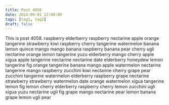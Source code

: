 ```yaml
---
title: Post 4058
date: 2024-09-01 12:00:00
tags: [tag1, tag2]
draft: false
---
```

This is post 4058.
raspberry
elderberry
raspberry
nectarine
apple
orange
tangerine
strawberry
kiwi
raspberry
cherry
tangerine
watermelon
banana
lemon
quince
mango
mango
banana
raspberry
banana
pear
cherry
ugli
nectarine
orange
lemon
tangerine
yuzu
elderberry
mango
cherry
apple
xigua
apple
tangerine
nectarine
nectarine
date
elderberry
honeydew
lemon
tangerine
fig
orange
tangerine
banana
mango
apple
watermelon
nectarine
tangerine
mango
raspberry
zucchini
kiwi
nectarine
cherry
grape
pear
zucchini
tangerine
watermelon
elderberry
raspberry
grape
nectarine
strawberry
strawberry
watermelon
date
orange
watermelon
xigua
tangerine
lemon
fig
lemon
cherry
elderberry
raspberry
cherry
lemon
zucchini
ugli
xigua
yuzu
nectarine
ugli
fig
grape
mango
nectarine
pear
lemon
banana
grape
lemon
ugli
pear
